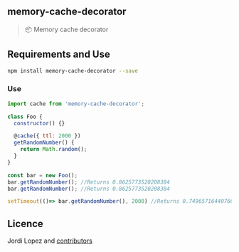 ## memory-cache-decorator

> :package: Memory cache decorator

## Requirements and Use

```bash
npm install memory-cache-decorator --save
```

### Use
```javascript
import cache from 'memory-cache-decorator';

class Foo {
  constructor() {}

  @cache({ ttl: 2000 })
  getRandomNumber() {
    return Math.random();
  }
}

const bar = new Foo();
bar.getRandomNumber(); //Returns 0.8625773520208384
bar.getRandomNumber(); //Returns 0.8625773520208384

setTimeout(()=> bar.getRandomNumber(), 2000) //Returns 0.7496571644076617
```

## Licence

Jordi Lopez and [contributors](https://github.com/blanxii/memory-cache-decorator/graphs/contributors)
